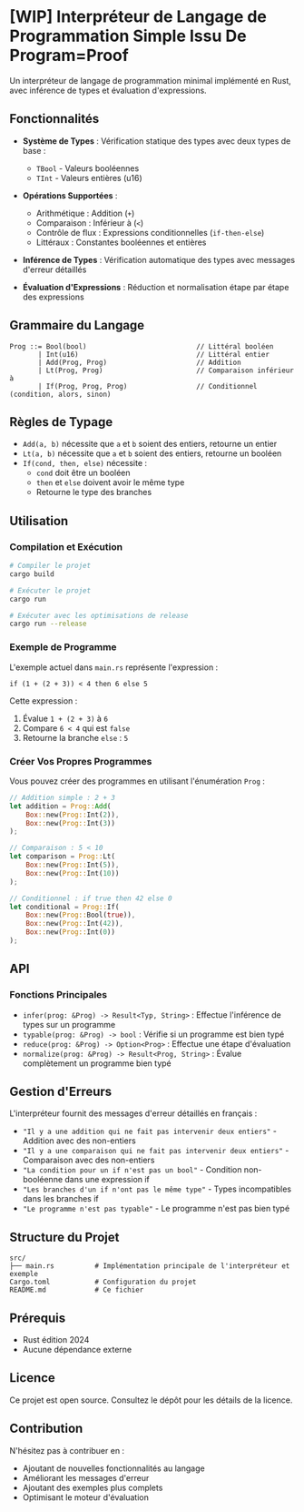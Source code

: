# [WIP] Interpréteur de Langage de Programmation Simple Issu De Program=Proof

Un interpréteur de langage de programmation minimal implémenté en Rust, avec inférence de types et évaluation d'expressions.

## Fonctionnalités

- **Système de Types** : Vérification statique des types avec deux types de base :
  - `TBool` - Valeurs booléennes
  - `TInt` - Valeurs entières (u16)

- **Opérations Supportées** :
  - Arithmétique : Addition (`+`)
  - Comparaison : Inférieur à (`<`)
  - Contrôle de flux : Expressions conditionnelles (`if-then-else`)
  - Littéraux : Constantes booléennes et entières

- **Inférence de Types** : Vérification automatique des types avec messages d'erreur détaillés
- **Évaluation d'Expressions** : Réduction et normalisation étape par étape des expressions

## Grammaire du Langage

```
Prog ::= Bool(bool)                           // Littéral booléen
       | Int(u16)                             // Littéral entier  
       | Add(Prog, Prog)                      // Addition
       | Lt(Prog, Prog)                       // Comparaison inférieur à
       | If(Prog, Prog, Prog)                 // Conditionnel (condition, alors, sinon)
```

## Règles de Typage

- `Add(a, b)` nécessite que `a` et `b` soient des entiers, retourne un entier
- `Lt(a, b)` nécessite que `a` et `b` soient des entiers, retourne un booléen
- `If(cond, then, else)` nécessite :
  - `cond` doit être un booléen
  - `then` et `else` doivent avoir le même type
  - Retourne le type des branches

## Utilisation

### Compilation et Exécution

```bash
# Compiler le projet
cargo build

# Exécuter le projet
cargo run

# Exécuter avec les optimisations de release
cargo run --release
```

### Exemple de Programme

L'exemple actuel dans `main.rs` représente l'expression :
```
if (1 + (2 + 3)) < 4 then 6 else 5
```

Cette expression :
1. Évalue `1 + (2 + 3)` à `6`
2. Compare `6 < 4` qui est `false`
3. Retourne la branche `else` : `5`

### Créer Vos Propres Programmes

Vous pouvez créer des programmes en utilisant l'énumération `Prog` :

```rust
// Addition simple : 2 + 3
let addition = Prog::Add(
    Box::new(Prog::Int(2)),
    Box::new(Prog::Int(3))
);

// Comparaison : 5 < 10
let comparison = Prog::Lt(
    Box::new(Prog::Int(5)),
    Box::new(Prog::Int(10))
);

// Conditionnel : if true then 42 else 0
let conditional = Prog::If(
    Box::new(Prog::Bool(true)),
    Box::new(Prog::Int(42)),
    Box::new(Prog::Int(0))
);
```

## API

### Fonctions Principales

- `infer(prog: &Prog) -> Result<Typ, String>` : Effectue l'inférence de types sur un programme
- `typable(prog: &Prog) -> bool` : Vérifie si un programme est bien typé
- `reduce(prog: &Prog) -> Option<Prog>` : Effectue une étape d'évaluation
- `normalize(prog: &Prog) -> Result<Prog, String>` : Évalue complètement un programme bien typé

## Gestion d'Erreurs

L'interpréteur fournit des messages d'erreur détaillés en français :
- `"Il y a une addition qui ne fait pas intervenir deux entiers"` - Addition avec des non-entiers
- `"Il y a une comparaison qui ne fait pas intervenir deux entiers"` - Comparaison avec des non-entiers  
- `"La condition pour un if n'est pas un bool"` - Condition non-booléenne dans une expression if
- `"Les branches d'un if n'ont pas le même type"` - Types incompatibles dans les branches if
- `"Le programme n'est pas typable"` - Le programme n'est pas bien typé

## Structure du Projet

```
src/
├── main.rs          # Implémentation principale de l'interpréteur et exemple
Cargo.toml           # Configuration du projet
README.md            # Ce fichier
```

## Prérequis

- Rust édition 2024
- Aucune dépendance externe

## Licence

Ce projet est open source. Consultez le dépôt pour les détails de la licence.

## Contribution

N'hésitez pas à contribuer en :
- Ajoutant de nouvelles fonctionnalités au langage
- Améliorant les messages d'erreur
- Ajoutant des exemples plus complets
- Optimisant le moteur d'évaluation